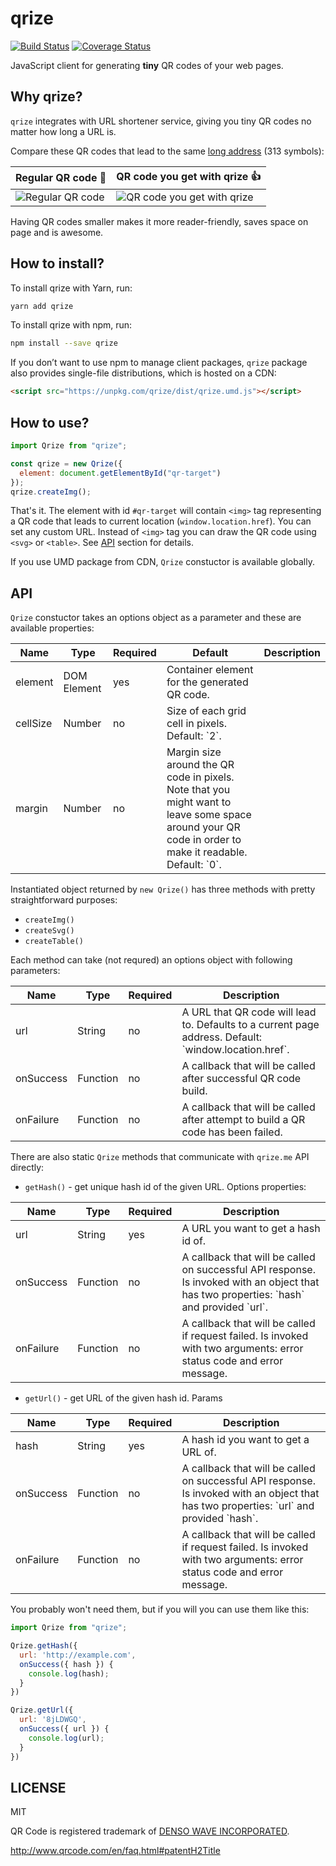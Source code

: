 # qrize

[![Build Status](https://travis-ci.org/qrize/qrize.svg?branch=master)](https://travis-ci.org/qrize/qrize)
[![Coverage Status](https://coveralls.io/repos/github/qrize/qrize/badge.svg?branch=master)](https://coveralls.io/github/qrize/qrize?branch=master)

JavaScript client for generating **tiny** QR codes of your web pages.

## Why qrize?

`qrize` integrates with URL shortener service, giving you tiny QR codes no matter how long a URL is.

Compare these QR codes that lead to the same [long address](https://www.amazon.com/b/ref=s9_acss_bw_en_BGG15eve_d_1_9_w?_encoding=UTF8&node=25&pf_rd_m=ATVPDKIKX0DER&pf_rd_s=merchandised-search-top-3&pf_rd_r=5NYMKAJQQQB3H3J1XTES&pf_rd_r=5NYMKAJQQQB3H3J1XTES&pf_rd_t=101&pf_rd_p=c0b03f4d-c947-45e3-9b66-2bd220509181&pf_rd_p=c0b03f4d-c947-45e3-9b66-2bd220509181&pf_rd_i=283155) (313 symbols):

| Regular QR code :hankey:                                                            | QR code you get with qrize :+1:                                                                |
|-------------------------------------------------------------------------------------|------------------------------------------------------------------------------------------------|
| ![Regular QR code](https://raw.githubusercontent.com/qrize/qrize/assets/big_qr.gif) | ![QR code you get with qrize](https://raw.githubusercontent.com/qrize/qrize/assets/qrized.gif) |

Having QR codes smaller makes it more reader-friendly, saves space on page and is awesome.


## How to install?

To install qrize with Yarn, run:

```sh
yarn add qrize
```

To install qrize with npm, run:

```sh
npm install --save qrize
```

If you don’t want to use npm to manage client packages, `qrize` package also provides single-file distributions, which is hosted on a CDN:

```html
<script src="https://unpkg.com/qrize/dist/qrize.umd.js"></script>
```

## How to use?

```js
import Qrize from "qrize";

const qrize = new Qrize({
  element: document.getElementById("qr-target")
});
qrize.createImg();
```

That's it. The element with id `#qr-target` will contain `<img>` tag representing a QR code that leads to current location (`window.location.href`). You can set any custom URL. Instead of `<img>` tag you can draw the QR code using `<svg>` or `<table>`. See [API](#user-content-api) section for details.

If you use UMD package from CDN, `Qrize` constuctor is available globally.

## API

`Qrize` constuctor takes an options object as a parameter and these are available properties:

<table>
<thead>
  <tr>
    <th>Name</th>
    <th>Type</th>
    <th>Required</th>
    <th>Default</th>
    <th>Description</th>
  </tr>
</thead>
<tbody>
  <tr>
    <td>element</td>
    <td>DOM Element</td>
    <td>yes</td>
    <td>Container element for the generated QR code.</td>
  </tr>
  <tr>
    <td>cellSize</td>
    <td>Number</td>
    <td>no</td>
    <td>Size of each grid cell in pixels. Default: `2`.</td>
  </tr>
  </tr>
  <tr>
    <td>margin</td>
    <td>Number</td>
    <td>no</td>
    <td>Margin size around the QR code in pixels. Note that you might want to leave some space around your QR code in order to make it readable. Default: `0`.</td>
  </tr>
</tbody>
</table>

Instantiated object returned by `new Qrize()` has three methods with pretty straightforward purposes:

- `createImg()`
- `createSvg()`
- `createTable()`

Each method can take (not requred) an options object with following parameters:

<table>
<thead>
  <tr>
    <th>Name</th>
    <th>Type</th>
    <th>Required</th>
    <th>Description</th>
  </tr>
</thead>
<tbody>
  <tr>
    <td>url</td>
    <td>String</td>
    <td>no</td>
    <td>A URL that QR code will lead to. Defaults to a current page address. Default: `window.location.href`.</td>
  </tr>
  <tr>
    <td>onSuccess</td>
    <td>Function</td>
    <td>no</td>
    <td>A callback that will be called after successful QR code build.</td>
  </tr>
  <tr>
    <td>onFailure</td>
    <td>Function</td>
    <td>no</td>
    <td>A callback that will be called after attempt to build a QR code has been failed.</td>
  </tr>
</tbody>
</table>

There are also static `Qrize` methods that communicate with `qrize.me` API directly:

- `getHash()` - get unique hash id of the given URL. Options properties:

<table>
<thead>
  <tr>
    <th>Name</th>
    <th>Type</th>
    <th>Required</th>
    <th>Description</th>
  </tr>
</thead>
<tbody>
  <tr>
    <td>url</td>
    <td>String</td>
    <td>yes</td>
    <td>A URL you want to get a hash id of.</td>
  </tr>
  <tr>
    <td>onSuccess</td>
    <td>Function</td>
    <td>no</td>
    <td>A callback that will be called on successful API response. Is invoked with an object that has two properties: `hash` and provided `url`.</td>
  </tr>
  <tr>
    <td>onFailure</td>
    <td>Function</td>
    <td>no</td>
    <td>A callback that will be called if request failed. Is invoked with two arguments: error status code and error message.</td>
  </tr>
</tbody>
</table>

- `getUrl()` - get URL of the given hash id. Params

<table>
<thead>
  <tr>
    <th>Name</th>
    <th>Type</th>
    <th>Required</th>
    <th>Description</th>
  </tr>
</thead>
<tbody>
  <tr>
    <td>hash</td>
    <td>String</td>
    <td>yes</td>
    <td>A hash id you want to get a URL of.</td>
  </tr>
  <tr>
    <td>onSuccess</td>
    <td>Function</td>
    <td>no</td>
    <td>A callback that will be called on successful API response. Is invoked with an object that has two properties: `url` and provided `hash`.</td>
  </tr>
  <tr>
    <td>onFailure</td>
    <td>Function</td>
    <td>no</td>
    <td>A callback that will be called if request failed. Is invoked with two arguments: error status code and error message.</td>
  </tr>
</tbody>
</table>

You probably won't need them, but if you will you can use them like this:

```js
import Qrize from "qrize";

Qrize.getHash({
  url: 'http://example.com',
  onSuccess({ hash }) {
    console.log(hash);
  }
})

Qrize.getUrl({
  url: '8jLDWGQ',
  onSuccess({ url }) {
    console.log(url);
  }
})
```

## LICENSE

MIT

QR Code is registered trademark of [DENSO WAVE INCORPORATED](http://www.denso-wave.com/en/).

http://www.qrcode.com/en/faq.html#patentH2Title

